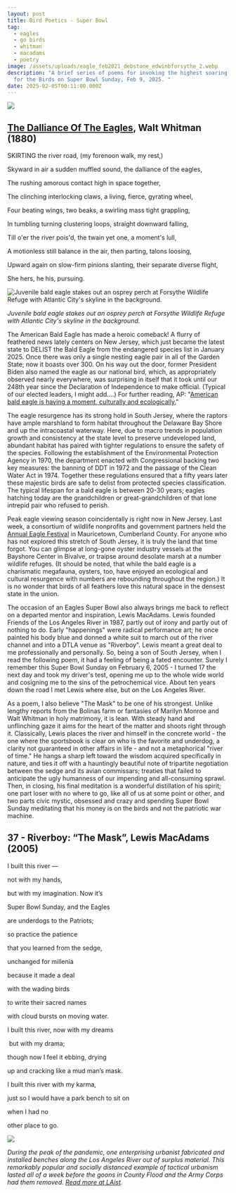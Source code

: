 ```yaml
---
layout: post
title: Bird Poetics - Super Bowl
tag:
  - eagles
  - go birds
  - whitman
  - macadams
  - poetry
image: /assets/uploads/eagle_feb2021_debstone_edwinbforsythe_2.webp
description: "A brief series of poems for invoking the highest soaring spirits
  for the Birds on Super Bowl Sunday, Feb 9, 2025. "
date: 2025-02-05T00:11:00.000Z
---
```

![](/assets/uploads/eagle_feb2021_debstone_edwinbforsythe_2.webp)

## [The Dalliance Of The Eagles](https://allpoetry.com/The-Dalliance-Of-The-Eagles), Walt Whitman (1880)

SKIRTING the river road, (my forenoon walk, my rest,)

Skyward in air a sudden muffled sound, the dalliance of the eagles,

The rushing amorous contact high in space together,

The clinching interlocking claws, a living, fierce, gyrating wheel,

Four beating wings, two beaks, a swirling mass tight grappling,

In tumbling turning clustering loops, straight downward falling,

Till o'er the river pois'd, the twain yet one, a moment's lull,

A motionless still balance in the air, then parting, talons loosing,

Upward again on slow-firm pinions slanting, their separate diverse flight,

She hers, he his, pursuing.

![](/assets/uploads/eagle_juvenile_forsythe_casino_background.webp "Juvenile bald eagle stakes out an osprey perch at Forsythe Wildlife Refuge with Atlantic City's skyline in the background. ")

*Juvenile bald eagle stakes out an osprey perch at Forsythe Wildlife Refuge with Atlantic City's skyline in the background.* 

The American Bald Eagle has made a heroic comeback! A flurry of feathered news lately centers on New Jersey, which just became the latest state to DELIST the Bald Eagle from the endangered species list in January 2025. Once there was only a single nesting eagle pair in all of the Garden State; now it boasts over 300. On his way out the door, former President Biden also named the eagle as our national bird, which, as appropriately observed nearly everywhere, was surprising in itself that it took until our 248th year since the Declaration of Independence to make official. (Typical of our elected leaders, I might add....) For further reading, AP: "[American bald eagle is having a moment, culturally and ecologically.](https://apnews.com/article/bald-eagles-national-bird-endangered-symbol-efd7f0360b5b027178a9c69e4d245f07)" 

The eagle resurgence has its strong hold in South Jersey, where the raptors have ample marshland to form habitat throughout the Delaware Bay Shore and up the intracoastal waterway. Here, due to macro trends in population growth and consistency at the state level to preserve undeveloped land, abundant habitat has paired with tighter regulations to ensure the safety of the species. Following the establishment of the Environmental Protection Agency in 1970, the department enacted with Congressional backing two key measures: the banning of DDT in 1972 and the passage of the Clean Water Act in 1974. Together these regulations ensured that a fifty years later these majestic birds are safe to delist from protected species classification. The typical lifespan for a bald eagle is between 20-30 years; eagles hatching today are the grandchildren or great-grandchildren of that lone intrepid pair who refused to perish. 

Peak eagle viewing season coincidentally is right now in New Jersey. Last week, a consortium of wildlife nonprofits and government partners held the [Annual Eagle Festival](https://conservewildlifenj.org/event/2025-cumberland-county-winter-eagle-festival/) in Mauricetown, Cumberland County. For anyone who has not explored this stretch of South Jersey, it is truly the land that time forgot. You can glimpse at long-gone oyster industry vessels at the Bayshore Center in Bivalve, or traipse around desolate marsh at a number wildlife refuges. (It should be noted, that while the bald eagle is a charismatic megafauna, oysters, too, have enjoyed an ecological and cultural resurgence with numbers are rebounding throughout the region.) It is no wonder that birds of all feathers love this natural space in the densest state in the union.   

The occasion of an Eagles Super Bowl also always brings me back to reflect on a departed mentor and inspiration, Lewis MacAdams. Lewis founded Friends of the Los Angeles River in 1987, partly out of irony and partly out of nothing to do. Early "happenings" were radical performance art; he once painted his body blue and donned a white suit to march out of the river channel and into a DTLA venue as "Riverboy". Lewis meant a great deal to me professionally and personally. So, being a son of South Jersey, when I read the following poem, it had a feeling of being a fated encounter. Surely I remember this Super Bowl Sunday on February 6, 2005 - I turned 17 the next day and took my driver's test, opening me up to the whole wide world and cosigning me to the sins of the petrochemical vice. About ten years down the road I met Lewis where else, but on the Los Angeles River. 

As a poem, I also believe "The Mask" to be one of his strongest. Unlike lengthy reports from the Bolinas farm or fantasies of Marilyn Monroe and Walt Whitman in holy matrimony, it is lean. With steady hand and unflinching gaze it aims for the heart of the matter and shoots right through it. Classically, Lewis places the river and himself in the concrete world - the one where the sportsbook is clear on who is the favorite and underdog, a clarity not guaranteed in other affairs in life - and not a metaphorical "river of time." He hangs a sharp left toward the wisdom acquired specifically in nature, and ties it off with a hauntingly beautiful note of tripartite negotiation between the sedge and its avian commissars; treaties that failed to anticipate the ugly humanness of our impending and all-consuming sprawl. Then, in closing, his final meditation is a wonderful distillation of his spirit; one part loser with no where to go, like all of us at some point or other, and two parts civic mystic, obsessed and crazy and spending Super Bowl Sunday meditating that his money is on the birds and not the patriotic war machine. 

## 37 - Riverboy: “The Mask”, Lewis MacAdams (2005)

I built this river — 

not with my hands, 

but with my imagination. Now it’s 

Super Bowl Sunday, and the Eagles 

are underdogs to the Patriots; 

so practice the patience

that you learned from the sedge, 

unchanged for millenia 

because it made a deal 

with the wading birds 

to write their sacred names 

with cloud bursts on moving water. 

I built this river, now with my dreams

 but with my drama; 

though now I feel it ebbing, drying 

up and cracking like a mud man’s mask. 

I built this river with my karma, 

just so I would have a park bench to sit on 

when I had no 

other place to go. 

![](/assets/uploads/la_river_covid_bench.jpeg)

*During the peak of the pandemic, one enterprising urbanist fabricated and installed benches along the Los Angeles River out of surplus material. This remarkably popular and socially distanced example of tactical urbanism lasted all of a week before the goons in County Flood and the Army Corps had them removed. [Read more at LAist](https://laist.com/news/la-river-benches-frogtown-northeast-la).*
